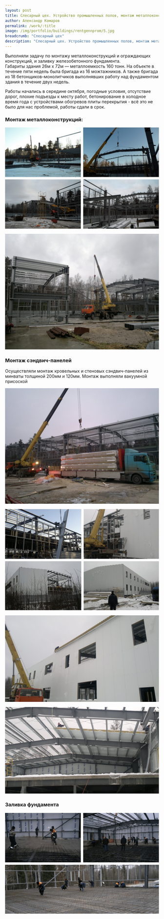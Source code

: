 ```yaml
---
layout: post
title: Слесарный цех. Устройство промышленных полов, монтаж металлоконструкций и сэндвич панелей.
author: Александр Комаров
permalink: /work/:title
image: /img/portfolio/buildings/rentgennprom/5.jpg
breadcrumb: "Слесарный цех"
description: "Слесарный цех. Устройство промышленных полов, монтаж металлоконструкций и сэндвич панелей."
---
```


Выполняли задачу по монтажу металлоконструкций и ограждающих конструкций, и заливку железобетонного фундамента.  
Габариты здания 26м х&nbsp;72м&nbsp;&mdash; металлоемкость 160&nbsp;тонн. На&nbsp;объекте в течение пяти недель была бригада из&nbsp;16&nbsp;можтажников. А также бригада из 18 бетонщиков-монолитчиков выполнявших работу над фундаментом здания в течение двух недель. 

Работы начались в середине октября, погодные условия, отсутствие дорог, плохие подъезды к месту работ, бетонирование в холодное время года с устройствами обогревов плиты перекрытия - всё это не было для нас проблемой, работы сдали в срок. 

### Монтаж металлоконструкций:

![Монтаж металлоконструкций](/img/portfolio/buildings/rentgennprom/1.jpg "Монтаж металлоконструкций")

![Монтаж металлоконструкций](/img/portfolio/buildings/rentgennprom/2.jpg "Монтаж металлоконструкций")

### Монтаж сэндвич-панелей
 Осуществляли монтаж кровельных и стеновых сэндвич-панелей из минваты толщиной 200мм и 120мм. Монтаж выполняли вакуумной присоской

![Привезли сэндвич-панели](/img/portfolio/buildings/rentgennprom/3.jpg "Привезли сэндвич-панели")

![Монтаж стеновых сэндвич-панелей](/img/portfolio/buildings/rentgennprom/4.jpg "Монтаж стеновых сэндвич-панелей")

![Монтаж кровельных сэндвич-панелей](/img/portfolio/buildings/rentgennprom/5.jpg "Монтаж кровельных сэндвич-панелей")

![Монтаж кровельных сэндвич-панелей - вид изнутри здания](/img/portfolio/buildings/rentgennprom/6.jpg "Монтаж кровельных сэндвич-панелей - вид изнутри здания")

### Заливка фундамента
![Монтаж кровельных сэндвич-панелей - вид изнутри здания](/img/portfolio/buildings/rentgennprom/8.jpg "Заливка промышленного пола")

